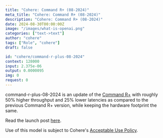 ```yaml
---
title: "Cohere: Command R+ (08-2024)"
meta_title: "Cohere: Command R+ (08-2024)"
description: "Cohere: Command R+ (08-2024)"
date: 2024-08-30T00:00:00Z
image: "/images/what-is-openai.png"
categories: ["text->text"]
author: "cohere"
tags: ["Role", "cohere"]
draft: false

id: "cohere/command-r-plus-08-2024"
context: 128000
input: 2.375e-06
output: 0.0000095
img: 0
request: 0
---
```


command-r-plus-08-2024 is an update of the [Command R+](/cohere/command-r-plus) with roughly 50% higher throughput and 25% lower latencies as compared to the previous Command R+ version, while keeping the hardware footprint the same.

Read the launch post [here](https://docs.cohere.com/changelog/command-gets-refreshed).

Use of this model is subject to Cohere's [Acceptable Use Policy](https://docs.cohere.com/docs/c4ai-acceptable-use-policy).

